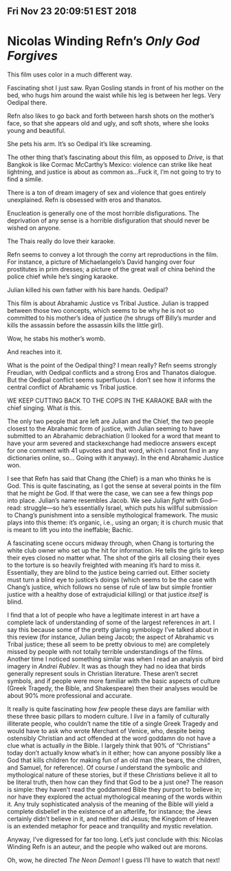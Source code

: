 Fri Nov 23 20:09:51 EST 2018
----------------------------
Nicolas Winding Refn’s _Only God Forgives_
==========================================

This film uses color in a much different way.

Fascinating shot I just saw. Ryan Gosling stands in front of his mother on the
bed, who hugs him around the waist while his leg is between her legs. Very
Oedipal there.

Refn also likes to go back and forth between harsh shots on the mother’s face,
so that she appears old and ugly, and soft shots, where she looks young and
beautiful.

She pets his arm. It’s so Oedipal it’s like screaming.

The other thing that’s fascinating about this film, as opposed to _Drive_, is
that Bangkok is like Cormac McCarthy’s Mexico: violence can strike like heat
lightning, and justice is about as common as...Fuck it, I’m not going to try to
find a simile.

There is a ton of dream imagery of sex and violence that goes entirely
unexplained. Refn is obsessed with eros and thanatos.

Enucleation is generally one of the most horrible disfigurations. The
deprivation of any sense is a horrible disfiguration that should never be wished
on anyone.

The Thais really do love their karaoke.

Refn seems to convey a lot through the corny art reproductions in the film. For
instance, a picture of Michaelangelo’s David hanging over four prostitutes in
prim dresses; a picture of the great wall of china behind the police chief while
he’s singing karaoke.

Julian killed his own father with his bare hands. Oedipal?

This film is about Abrahamic Justice vs Tribal Justice. Julian is trapped
between those two concepts, which seems to be why he is not so committed to his
mother’s idea of justice (he shrugs off Billy’s murder and kills the assassin
before the assassin kills the little girl).

Wow, he stabs his mother’s womb.

And reaches into it.

What is the point of the Oedipal thing? I mean really? Refn seems strongly
Freudian, with Oedipal conflicts and a strong Eros and Thanatos dialogue. But
the Oedipal conflict seems superfluous. I don’t see how it informs the central
conflict of Abrahamic vs Tribal justice.

WE KEEP CUTTING BACK TO THE COPS IN THE KARAOKE BAR with the chief singing. What
_is_ this.

The only two people that are left are Julian and the Chief, the two people
closest to the Abrahamic form of justice, with Julian seeming to have submitted
to an Abrahamic debrachiation (I looked for a word that meant to have your arm
severed and stackexchange had mediocre answers except for one comment with 41
upvotes and that word, which I cannot find in any dictionaries online, so...
Going with it anyway). In the end Abrahamic Justice won.

I see that Refn has said that Chang (the Chief) is a man who thinks he is God.
This is quite fascinating, as I got the sense at several points in the film that
he might _be_ God. If that were the case, we can see a few things pop into
place. Julian’s name resembles Jacob. We see Julian _fight_ with God—read:
struggle—so he’s essentially Israel, which puts his willful submission to
Chang’s punishment into a sensible mythological framework. The music plays into
this theme: it’s organic, i.e., using an organ; it is church music that is meant
to lift you into the ineffable; Bachic.

A fascinating scene occurs midway through, when Chang is torturing the white
club owner who set up the hit for information. He tells the girls to keep their
eyes closed no matter what. The shot of the girls all closing their eyes to the
torture is so heavily freighted with meaning it’s hard to miss it. Essentially,
they are blind to the justice being carried out. Either society must turn a
blind eye to justice’s doings (which seems to be the case with Chang’s justice,
which follows no sense of rule of law but simple frontier justice with a healthy
dose of extrajudicial killing) or that justice _itself_ is blind. 

I find that a lot of people who have a legitimate interest in art have a
complete lack of understanding of some of the largest references _in_ art. I say
this because some of the pretty glaring symbology I’ve talked about in this
review (for instance, Julian being Jacob; the aspect of Abrahamic vs Tribal
justice; these all seem to be pretty obvious to me) are completely missed by
people with not totally terrible understandings of the films. Another time I
noticed something similar was when I read an analysis of bird imagery in _Andrei
Rublev_. It was as though they had no idea that birds generally represent souls
in Christian literature. These aren’t secret symbols, and if people were more
familiar with the basic aspects of culture (Greek Tragedy, the Bible, and
Shakespeare) then their analyses would be about 90% more professional and
accurate.

It really is quite fascinating how _few_ people these days are familiar with
these three basic pillars to modern culture. I _live_ in a family of culturally
illiterate people, who couldn’t name the title of a single Greek Tragedy and
would have to ask who wrote Merchant of Venice, who, despite being ostensibly
Christian and act offended at the word goddamn do not have a clue what is
actually _in_ the Bible. I largely think that 90% of “Christians” today don’t
actually know what’s in it either; how can anyone possibly like a God that kills
children for making fun of an old man (the bears, the children, and Samuel, for
reference). Of course _I_ understand the symbolic and mythological nature of
these stories, but if these _Christians_ believe it all to be literal truth,
then how can they find that God to be a just one? The reason is simple: they
haven’t read the goddamned Bible they purport to believe in; nor have they
explored the actual mythological meaning of the words within it. Any truly
sophisticated analysis of the meaning of the Bible will yield a complete
disbelief in the existence of an afterlife, for instance; the Jews certainly
didn’t believe in it, and neither did Jesus; the Kingdom of Heaven is an
extended metaphor for peace and tranquility and mystic revelation.

Anyway, I’ve digressed for far too long. Let’s just conclude with this: Nicolas
Winding Refn is an auteur, and the people who walked out are morons.

Oh, wow, he directed _The Neon Demon_! I guess I’ll have to watch that next!

